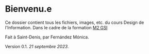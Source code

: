 # Bienvenu.e

Ce dossier contient tous les fichiers, images, etc. du cours Design de l'Information.
Dans le cadre de la formation [M2 GSI](https://humanites-numeriques.univ-paris8.fr/-Master-G-S-I-)

Fait à Saint-Denis, par Fernández Mónica.

Version 0.1. *21 septembre 2023*.
